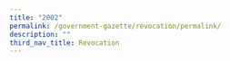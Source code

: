 ```yaml
---
title: "2002"
permalink: /government-gazette/revocation/permalink/
description: ""
third_nav_title: Revocation
---
```

